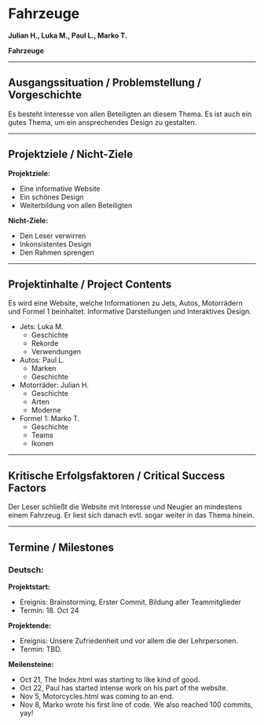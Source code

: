 # Fahrzeuge

**Julian H., Luka M., Paul L., Marko T.**

**Fahrzeuge**


---

## Ausgangssituation / Problemstellung / Vorgeschichte

Es besteht Interesse von allen Beteiligten an diesem Thema. Es ist auch ein gutes Thema, um ein ansprechendes Design zu gestalten.

---

## Projektziele / Nicht-Ziele

**Projektziele:**  

+ Eine informative Website
+ Ein schönes Design
+ Weiterbildung von allen Beteiligten

**Nicht-Ziele:** 

+ Den Leser verwirren
+ Inkonsistentes Design
+ Den Rahmen sprengen

---

## Projektinhalte / Project Contents

Es wird eine Website, welche Informationen zu Jets, Autos, Motorrädern und Formel 1 beinhaltet. Informative Darstellungen und Interaktives Design.

+ Jets: Luka M.
  + Geschichte
  + Rekorde
  + Verwendungen
+ Autos: Paul L.
  + Marken
  + Geschichte
+ Motorräder: Julian H.
  + Geschichte
  + Arten
  + Moderne
+ Formel 1: Marko T.
  + Geschichte
  + Teams
  + Ikonen

---

## Kritische Erfolgsfaktoren / Critical Success Factors

Der Leser schließt die Website mit Interesse und Neugier an mindestens einem Fahrzeug. Er liest sich danach evtl. sogar weiter in das Thema hinein.

---

## Termine / Milestones
### Deutsch:
**Projektstart:**
- Ereignis: Brainstorming, Erster Commit, Bildung aller Teammitglieder
- Termin: 18. Oct 24

**Projektende:**
- Ereignis: Unsere Zufriedenheit und vor allem die der Lehrpersonen.
- Termin: TBD.

**Meilensteine:**  

+ Oct 21, The Index.html was starting to like kind of good.
+ Oct 22, Paul has started intense work on his part of the website.
+ Nov 5, Motorcycles.html was coming to an end.
+ Nov 8, Marko wrote his first line of code. We also reached 100 commits, yay!
